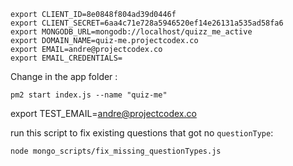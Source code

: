 ```
export CLIENT_ID=8e0848f804ad39d0446f
export CLIENT_SECRET=6aa4c71e728a5946520ef14e26131a535ad58fa6
export MONGODB_URL=mongodb://localhost/quizz_me_active
export DOMAIN_NAME=quiz-me.projectcodex.co
export EMAIL=andre@projectcodex.co
export EMAIL_CREDENTIALS=
```

Change in the app folder : 

```
pm2 start index.js --name "quiz-me"
```

export TEST_EMAIL=andre@projectcodex.co

run this script to fix existing questions that got no `questionType`:

`node mongo_scripts/fix_missing_questionTypes.js`
